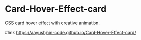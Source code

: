 # Card-Hover-Effect-card
CSS card hover effect with creative animation.

#link
https://aayushjain-code.github.io/Card-Hover-Effect-card/
